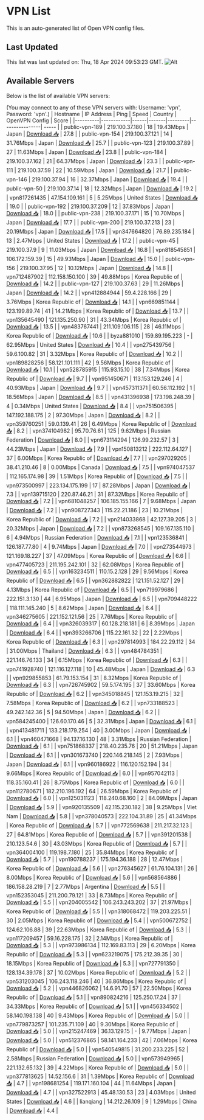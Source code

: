 # VPN List

This is an auto-generated list of Open VPN config files.

## Last Updated

This list was last updated on: Thu, 18 Apr 2024 09:53:23 GMT.
![Alt](https://repobeats.axiom.co/api/embed/186b98318ef1479477931607c1ad7d823f12451f.svg "Repobeats analytics image")

## Available Servers

Below is the list of available VPN servers:

(You may connect to any of these VPN servers with: Username: 'vpn', Password: 'vpn'.)
| Hostname | IP Address | Ping | Speed | Country | OpenVPN Config | Score |
|----------|------------|------|-------|---------|----------------| ----- |
| public-vpn-189 | 219.100.37.180 | 18 | 19.43Mbps | Japan | [Download 📥](./configs/server_0_JP.ovpn) | 27.8 |
| public-vpn-154 | 219.100.37.121 | 14 | 31.76Mbps | Japan | [Download 📥](./configs/server_1_JP.ovpn) | 25.7 |
| public-vpn-123 | 219.100.37.89 | 27 | 11.63Mbps | Japan | [Download 📥](./configs/server_2_JP.ovpn) | 23.8 |
| public-vpn-184 | 219.100.37.162 | 21 | 64.37Mbps | Japan | [Download 📥](./configs/server_3_JP.ovpn) | 23.3 |
| public-vpn-111 | 219.100.37.59 | 22 | 10.59Mbps | Japan | [Download 📥](./configs/server_4_JP.ovpn) | 21.7 |
| public-vpn-146 | 219.100.37.94 | 16 | 32.37Mbps | Japan | [Download 📥](./configs/server_5_JP.ovpn) | 19.4 |
| public-vpn-50 | 219.100.37.14 | 18 | 12.32Mbps | Japan | [Download 📥](./configs/server_6_JP.ovpn) | 19.2 |
| vpn817261435 | 47.154.109.161 | 5 | 5.25Mbps | United States | [Download 📥](./configs/server_7_US.ovpn) | 19.0 |
| public-vpn-192 | 219.100.37.209 | 12 | 37.83Mbps | Japan | [Download 📥](./configs/server_8_JP.ovpn) | 18.0 |
| public-vpn-238 | 219.100.37.171 | 15 | 10.70Mbps | Japan | [Download 📥](./configs/server_9_JP.ovpn) | 17.7 |
| public-vpn-200 | 219.100.37.213 | 23 | 20.19Mbps | Japan | [Download 📥](./configs/server_10_JP.ovpn) | 17.5 |
| vpn347664820 | 76.89.235.184 | 13 | 2.47Mbps | United States | [Download 📥](./configs/server_11_US.ovpn) | 17.2 |
| public-vpn-45 | 219.100.37.9 | 9 | 11.03Mbps | Japan | [Download 📥](./configs/server_12_JP.ovpn) | 16.8 |
| vpn818545851 | 106.172.159.39 | 15 | 49.93Mbps | Japan | [Download 📥](./configs/server_13_JP.ovpn) | 15.0 |
| public-vpn-156 | 219.100.37.95 | 12 | 10.12Mbps | Japan | [Download 📥](./configs/server_14_JP.ovpn) | 14.8 |
| vpn712487902 | 112.158.150.100 | 39 | 49.88Mbps | Korea Republic of | [Download 📥](./configs/server_15_KR.ovpn) | 14.2 |
| public-vpn-127 | 219.100.37.63 | 29 | 11.26Mbps | Japan | [Download 📥](./configs/server_16_JP.ovpn) | 14.2 |
| vpn412884944 | 59.4.228.166 | 29 | 3.76Mbps | Korea Republic of | [Download 📥](./configs/server_17_KR.ovpn) | 14.1 |
| vpn669851144 | 123.199.89.74 | 41 | 14.21Mbps | Korea Republic of | [Download 📥](./configs/server_18_KR.ovpn) | 13.7 |
| vpn135645490 | 121.135.250.90 | 31 | 43.34Mbps | Korea Republic of | [Download 📥](./configs/server_19_KR.ovpn) | 13.5 |
| vpn483767441 | 211.109.106.115 | 28 | 46.11Mbps | Korea Republic of | [Download 📥](./configs/server_20_KR.ovpn) | 10.6 |
| byza881010 | 159.89.195.223 | - | 62.95Mbps | United States | [Download 📥](./configs/server_21_US.ovpn) | 10.4 |
| vpn275439756 | 59.6.100.82 | 31 | 3.32Mbps | Korea Republic of | [Download 📥](./configs/server_22_KR.ovpn) | 10.2 |
| vpn189828256 | 58.121.101.111 | 42 | 9.56Mbps | Korea Republic of | [Download 📥](./configs/server_23_KR.ovpn) | 10.1 |
| vpn528785915 | 115.93.15.10 | 38 | 7.34Mbps | Korea Republic of | [Download 📥](./configs/server_24_KR.ovpn) | 9.7 |
| vpn951450671 | 113.153.129.246 | 4 | 40.93Mbps | Japan | [Download 📥](./configs/server_25_JP.ovpn) | 9.7 |
| vpn457311371 | 60.56.112.192 | 1 | 18.56Mbps | Japan | [Download 📥](./configs/server_26_JP.ovpn) | 8.5 |
| vpn431396938 | 173.198.248.39 | 4 | 0.34Mbps | United States | [Download 📥](./configs/server_27_US.ovpn) | 8.4 |
| vpn751506395 | 147.192.188.175 | 2 | 97.30Mbps | Japan | [Download 📥](./configs/server_28_JP.ovpn) | 8.2 |
| vpn359760251 | 59.0.139.41 | 26 | 6.49Mbps | Korea Republic of | [Download 📥](./configs/server_29_KR.ovpn) | 8.2 |
| vpn374104982 | 95.70.76.61 | 125 | 9.62Mbps | Russian Federation | [Download 📥](./configs/server_30_RU.ovpn) | 8.0 |
| vpn673114294 | 126.99.232.57 | 3 | 44.23Mbps | Japan | [Download 📥](./configs/server_31_JP.ovpn) | 7.9 |
| vpn150813212 | 222.112.64.127 | 37 | 6.00Mbps | Korea Republic of | [Download 📥](./configs/server_32_KR.ovpn) | 7.7 |
| vpn297029205 | 38.41.210.46 | 8 | 0.00Mbps | Canada | [Download 📥](./configs/server_33_CA.ovpn) | 7.5 |
| vpn974047537 | 112.165.174.98 | 39 | 1.51Mbps | Korea Republic of | [Download 📥](./configs/server_34_KR.ovpn) | 7.5 |
| vpn973500997 | 223.134.175.199 | 17 | 87.28Mbps | Japan | [Download 📥](./configs/server_35_JP.ovpn) | 7.3 |
| vpn139715120 | 220.87.46.21 | 31 | 87.32Mbps | Korea Republic of | [Download 📥](./configs/server_36_KR.ovpn) | 7.2 |
| vpn681048257 | 106.185.155.166 | 7 | 9.68Mbps | Japan | [Download 📥](./configs/server_37_JP.ovpn) | 7.2 |
| vpn908727343 | 115.22.21.186 | 23 | 10.21Mbps | Korea Republic of | [Download 📥](./configs/server_38_KR.ovpn) | 7.2 |
| vpn214033868 | 42.127.39.205 | 3 | 20.32Mbps | Japan | [Download 📥](./configs/server_39_JP.ovpn) | 7.2 |
| vpn873268545 | 109.167.135.110 | 6 | 4.94Mbps | Russian Federation | [Download 📥](./configs/server_40_RU.ovpn) | 7.1 |
| vpn123536841 | 126.187.77.80 | 4 | 9.74Mbps | Japan | [Download 📥](./configs/server_41_JP.ovpn) | 7.0 |
| vpn273544973 | 121.169.18.227 | 37 | 47.09Mbps | Korea Republic of | [Download 📥](./configs/server_42_KR.ovpn) | 6.6 |
| vpn477405723 | 211.195.242.101 | 32 | 62.08Mbps | Korea Republic of | [Download 📥](./configs/server_43_KR.ovpn) | 6.5 |
| vpn163234511 | 110.15.2.128 | 29 | 9.56Mbps | Korea Republic of | [Download 📥](./configs/server_44_KR.ovpn) | 6.5 |
| vpn362882822 | 121.151.52.127 | 29 | 4.13Mbps | Korea Republic of | [Download 📥](./configs/server_45_KR.ovpn) | 6.5 |
| vpn719979686 | 222.151.3.130 | 44 | 6.95Mbps | Japan | [Download 📥](./configs/server_46_JP.ovpn) | 6.5 |
| vpn709448222 | 118.111.145.240 | 5 | 8.62Mbps | Japan | [Download 📥](./configs/server_47_JP.ovpn) | 6.4 |
| vpn346275605 | 221.152.121.56 | 25 | 7.76Mbps | Korea Republic of | [Download 📥](./configs/server_48_KR.ovpn) | 6.4 |
| vpn326039317 | 60.128.218.181 | 6 | 8.39Mbps | Japan | [Download 📥](./configs/server_49_JP.ovpn) | 6.4 |
| vpn393266706 | 115.22.161.32 | 22 | 2.22Mbps | Korea Republic of | [Download 📥](./configs/server_50_KR.ovpn) | 6.3 |
| vpn297814993 | 184.22.29.112 | 34 | 31.00Mbps | Thailand | [Download 📥](./configs/server_51_TH.ovpn) | 6.3 |
| vpn484784351 | 221.146.76.133 | 34 | 6.15Mbps | Korea Republic of | [Download 📥](./configs/server_52_KR.ovpn) | 6.3 |
| vpn741928740 | 121.116.127.118 | 10 | 45.48Mbps | Japan | [Download 📥](./configs/server_53_JP.ovpn) | 6.3 |
| vpn929855853 | 61.79.153.154 | 31 | 8.32Mbps | Korea Republic of | [Download 📥](./configs/server_54_KR.ovpn) | 6.3 |
| vpn726745902 | 59.5.174.195 | 37 | 33.60Mbps | Korea Republic of | [Download 📥](./configs/server_55_KR.ovpn) | 6.2 |
| vpn345018845 | 121.153.19.215 | 32 | 7.58Mbps | Korea Republic of | [Download 📥](./configs/server_56_KR.ovpn) | 6.2 |
| vpn733188523 | 49.242.142.36 | 5 | 94.50Mbps | Japan | [Download 📥](./configs/server_57_JP.ovpn) | 6.2 |
| vpn584245400 | 126.60.170.46 | 5 | 32.31Mbps | Japan | [Download 📥](./configs/server_58_JP.ovpn) | 6.1 |
| vpn413481711 | 133.218.179.254 | 40 | 3.00Mbps | Japan | [Download 📥](./configs/server_59_JP.ovpn) | 6.1 |
| vpn460471668 | 94.137.16.130 | 48 | 3.31Mbps | Russian Federation | [Download 📥](./configs/server_60_RU.ovpn) | 6.1 |
| vpn751868337 | 218.40.235.76 | 20 | 51.21Mbps | Japan | [Download 📥](./configs/server_61_JP.ovpn) | 6.1 |
| vpn301673740 | 220.146.218.145 | 2 | 7.93Mbps | Japan | [Download 📥](./configs/server_62_JP.ovpn) | 6.1 |
| vpn960186922 | 116.120.152.194 | 34 | 9.66Mbps | Korea Republic of | [Download 📥](./configs/server_63_KR.ovpn) | 6.0 |
| vpn957042113 | 118.35.160.41 | 26 | 8.75Mbps | Korea Republic of | [Download 📥](./configs/server_64_KR.ovpn) | 6.0 |
| vpn112780671 | 182.210.196.192 | 64 | 26.59Mbps | Korea Republic of | [Download 📥](./configs/server_65_KR.ovpn) | 6.0 |
| vpn125031123 | 118.240.68.160 | 2 | 84.09Mbps | Japan | [Download 📥](./configs/server_66_JP.ovpn) | 5.9 |
| vpn920135509 | 42.115.230.182 | 38 | 9.25Mbps | Viet Nam | [Download 📥](./configs/server_67_VN.ovpn) | 5.8 |
| vpn378040573 | 222.104.31.89 | 25 | 41.34Mbps | Korea Republic of | [Download 📥](./configs/server_68_KR.ovpn) | 5.7 |
| vpn772569638 | 211.217.32.123 | 27 | 64.81Mbps | Korea Republic of | [Download 📥](./configs/server_69_KR.ovpn) | 5.7 |
| vpn391201538 | 210.123.54.6 | 30 | 43.03Mbps | Korea Republic of | [Download 📥](./configs/server_70_KR.ovpn) | 5.7 |
| vpn364004100 | 119.198.7.180 | 25 | 35.84Mbps | Korea Republic of | [Download 📥](./configs/server_71_KR.ovpn) | 5.7 |
| vpn190788237 | 175.194.36.188 | 28 | 12.47Mbps | Korea Republic of | [Download 📥](./configs/server_72_KR.ovpn) | 5.6 |
| vpn276345627 | 61.76.104.131 | 26 | 8.00Mbps | Korea Republic of | [Download 📥](./configs/server_73_KR.ovpn) | 5.6 |
| vpn568564886 | 186.158.28.219 | 7 | 2.77Mbps | Argentina | [Download 📥](./configs/server_74_AR.ovpn) | 5.5 |
| vpn152353045 | 211.200.79.121 | 33 | 8.73Mbps | Korea Republic of | [Download 📥](./configs/server_75_KR.ovpn) | 5.5 |
| vpn204005542 | 106.243.243.202 | 37 | 21.97Mbps | Korea Republic of | [Download 📥](./configs/server_76_KR.ovpn) | 5.5 |
| vpn318068472 | 119.203.225.51 | 30 | 2.05Mbps | Korea Republic of | [Download 📥](./configs/server_77_KR.ovpn) | 5.4 |
| vpn500672752 | 124.62.106.88 | 39 | 22.63Mbps | Korea Republic of | [Download 📥](./configs/server_78_KR.ovpn) | 5.3 |
| vpn117209457 | 59.16.228.175 | 32 | 2.14Mbps | Korea Republic of | [Download 📥](./configs/server_79_KR.ovpn) | 5.3 |
| vpn973986134 | 112.169.83.113 | 29 | 6.20Mbps | Korea Republic of | [Download 📥](./configs/server_80_KR.ovpn) | 5.3 |
| vpn623219075 | 175.212.39.35 | 30 | 18.15Mbps | Korea Republic of | [Download 📥](./configs/server_81_KR.ovpn) | 5.3 |
| vpn727791350 | 128.134.39.178 | 37 | 10.02Mbps | Korea Republic of | [Download 📥](./configs/server_82_KR.ovpn) | 5.2 |
| vpn531203045 | 106.243.118.246 | 40 | 36.86Mbps | Korea Republic of | [Download 📥](./configs/server_83_KR.ovpn) | 5.2 |
| vpn446826062 | 14.6.91.70 | 57 | 22.50Mbps | Korea Republic of | [Download 📥](./configs/server_84_KR.ovpn) | 5.1 |
| vpn890824216 | 125.250.17.24 | 37 | 34.33Mbps | Korea Republic of | [Download 📥](./configs/server_85_KR.ovpn) | 5.1 |
| vpn456334502 | 58.140.198.138 | 40 | 9.43Mbps | Korea Republic of | [Download 📥](./configs/server_86_KR.ovpn) | 5.0 |
| vpn779873257 | 101.235.71.109 | 40 | 9.30Mbps | Korea Republic of | [Download 📥](./configs/server_87_KR.ovpn) | 5.0 |
| vpn215247469 | 36.13.129.15 | - | 9.77Mbps | Japan | [Download 📥](./configs/server_88_JP.ovpn) | 5.0 |
| vpn512376865 | 58.141.164.233 | 42 | 7.06Mbps | Korea Republic of | [Download 📥](./configs/server_89_KR.ovpn) | 5.0 |
| vpn540549815 | 31.200.233.225 | 52 | 2.58Mbps | Russian Federation | [Download 📥](./configs/server_90_RU.ovpn) | 5.0 |
| vpn573949965 | 221.132.65.132 | 39 | 4.22Mbps | Korea Republic of | [Download 📥](./configs/server_91_KR.ovpn) | 5.0 |
| vpn377813625 | 14.52.156.6 | 31 | 1.39Mbps | Korea Republic of | [Download 📥](./configs/server_92_KR.ovpn) | 4.7 |
| vpn198681254 | 119.171.160.104 | 44 | 11.64Mbps | Japan | [Download 📥](./configs/server_93_JP.ovpn) | 4.7 |
| vpn327522913 | 45.48.130.53 | 23 | 4.03Mbps | United States | [Download 📥](./configs/server_94_US.ovpn) | 4.6 |
| lianqiang | 14.212.26.109 | 9 | 1.29Mbps | China | [Download 📥](./configs/server_95_CN.ovpn) | 4.4 |
